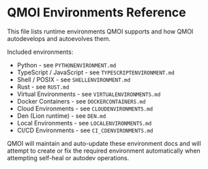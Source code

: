 # QMOI Environments Reference

This file lists runtime environments QMOI supports and how QMOI autodevelops and autoevolves them.

Included environments:
- Python - see `PYTHONENVIRONMENT.md`
- TypeScript / JavaScript - see `TYPESCRIPTENVIRONMENT.md`
- Shell / POSIX - see `SHELLENVIRONMENT.md`
- Rust - see `RUST.md`
- Virtual Environments - see `VIRTUALENVIRONMENTS.md`
- Docker Containers - see `DOCKERCONTAINERS.md`
- Cloud Environments - see `CLOUDENVIRONMENTS.md`
- Den (Lion runtime) - see `DEN.md`
- Local Environments - see `LOCALENVIRONMENTS.md`
- CI/CD Environments - see `CI_CDENVIRONMENTS.md`

QMOI will maintain and auto-update these environment docs and will attempt to create or fix the required environment automatically when attempting self-heal or autodev operations.
